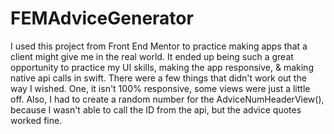 # FEMAdviceGenerator

 I used this project from Front End Mentor to practice making apps that a client might give me in the real world.
 It ended up being such a great opportunity to practice my UI skills, making the app responsive, & making native api calls in swift.
 There were a few things that didn't work out the way I wished. One, it isn't 100% responsive, some views were just a little off.
 Also, I had to create a random number for the AdviceNumHeaderView(), because I wasn't able to call the ID from the api, 
 but the advice quotes worked fine.
 

